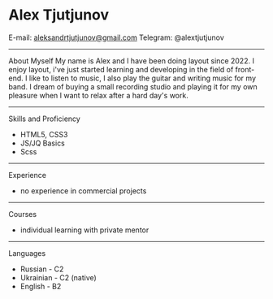 Alex Tjutjunov
===

E-mail: aleksandrtjutjunov@gmail.com
Telegram: @alextjutjunov

___

About Myself
My name is Alex and I have been doing layout since 2022.
I enjoy layout, i've just started learning and developing in the field of front-end.
I like to listen to music, I also play the guitar and writing music for my band.
I dream of buying a small recording studio and playing it for my own pleasure when I want to relax after a hard day's work.

___

Skills and Proficiency

* HTML5, CSS3
* JS/JQ Basics
* Scss

___

Experience

* no experience in commercial projects
___

Courses

* individual learning with private mentor

___

Languages
* Russian - C2
* Ukrainian - C2 (native)
* English - B2

